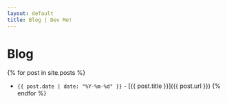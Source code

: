 ```yaml
---
layout: default
title: Blog | Dev Me!
---
```


# Blog

{% for post in site.posts %}
- `{{ post.date | date: "%Y-%m-%d" }}` - [{{ post.title }}]({{ post.url }}) {% endfor %}
